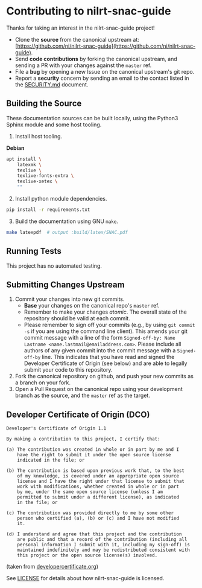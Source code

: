 # Contributing to nilrt-snac-guide

Thanks for taking an interest in the nilrt-snac-guide project!

* Clone the **source** from the canonical upstream at: [https://github.com/ni/nilrt-snac-guide](https://github.com/ni/nilrt-snac-guide).
* Send **code contributions** by forking the canonical upstream, and sending a PR with your changes against the `master` ref.
* File a **bug** by opening a new Issue on the canonical upstream's git repo.
* Report a **security** concern by sending an email to the contact listed in the [SECURITY.md](/dev/SECURITY.md) document.


## Building the Source

These documentation sources can be built locally, using the Python3 Sphinx module and some host tooling.

1. Install host tooling.

**Debian**
```bash
apt install \
	latexmk \
	texlive \
	texlive-fonts-extra \
	texlive-xetex \
	""
```

2. Install python module dependencies.

```bash
pip install -r requirements.txt
```

3. Build the documentation using GNU `make`.

```bash
make latexpdf  # output :build/latex/SNAC.pdf
```


## Running Tests

This project has no automated testing.


## Submitting Changes Upstream

1. Commit your changes into new git commits.
	* **Base** your changes on the canonical repo's `master` ref.
	* Remember to make your changes *atomic*. The overall state of the repository should be valid at each commit.
	* Please remember to sign off your commits (e.g., by using `git commit -s` if you are using the command line client). This amends your git commit message with a line of the form `Signed-off-by: Name Lastname <name.lastmail@emailaddress.com>`. Please include all authors of any given commit into the commit message with a `Signed-off-by` line. This indicates that you have read and signed the Developer Certificate of Origin (see below) and are able to legally submit your code to this repository.
2. Fork the canonical repository on github, and push your new commits as a branch on your fork.
3. Open a Pull Request on the canonical repo using your development branch as the source, and the `master` ref as the target.


## Developer Certificate of Origin (DCO)

	Developer's Certificate of Origin 1.1

	By making a contribution to this project, I certify that:

	(a) The contribution was created in whole or in part by me and I
	    have the right to submit it under the open source license
	    indicated in the file; or

	(b) The contribution is based upon previous work that, to the best
	    of my knowledge, is covered under an appropriate open source
	    license and I have the right under that license to submit that
	    work with modifications, whether created in whole or in part
	    by me, under the same open source license (unless I am
	    permitted to submit under a different license), as indicated
	    in the file; or

	(c) The contribution was provided directly to me by some other
	    person who certified (a), (b) or (c) and I have not modified
	    it.

	(d) I understand and agree that this project and the contribution
	    are public and that a record of the contribution (including all
	    personal information I submit with it, including my sign-off) is
	    maintained indefinitely and may be redistributed consistent with
	    this project or the open source license(s) involved.

(taken from [developercertificate.org](https://developercertificate.org/))

See [LICENSE](https://github.com/ni/nilrt-snac-guide/blob/main/LICENSE)
for details about how nilrt-snac-guide is licensed.
